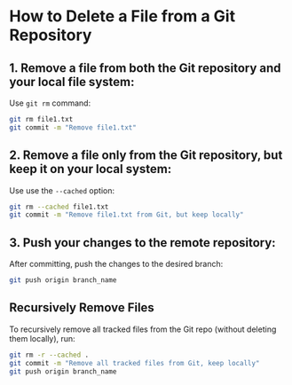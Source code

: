 # How to Delete a File from a Git Repository

## 1. Remove a file from both the Git repository and your local file system:

Use `git rm` command:

```bash
git rm file1.txt
git commit -m "Remove file1.txt"
```

## 2. Remove a file only from the Git repository, but keep it on your local system:

Use use the `--cached` option:

```bash
git rm --cached file1.txt
git commit -m "Remove file1.txt from Git, but keep locally"
```

## 3. Push your changes to the remote repository:

After committing, push the changes to the desired branch:

```bash
git push origin branch_name
```

## Recursively Remove Files

To recursively remove all tracked files from the Git repo (without deleting them locally), run:

```bash
git rm -r --cached .
git commit -m "Remove all tracked files from Git, keep locally"
git push origin branch_name
```
